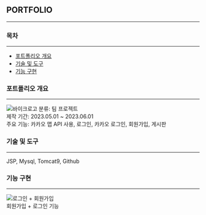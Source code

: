 ## PORTFOLIO
***
### 목차
***
- [포트폴리오 개요](https://github.com/kkameoo/bikeproject#포트폴리오-개요)
- [기술 및 도구](https://github.com/kkameoo/bikeproject#기술-및-도구)    
- [기능 구현](https://github.com/kkameoo/bikeproject#기능-구현)
### 포트폴리오 개요
***
![바이크로고](https://github.com/kkameoo/cocktailproject/assets/116774845/dd39e496-cd08-472b-a04c-35b0416a7432)
분류: 팀 프로젝트  
제작 기간: 2023.05.01 ~ 2023.06.01  
주요 기능: 카카오 맵 API 사용, 로그인, 카카오 로그인, 회원가입, 게시판  

### 기술 및 도구
***
JSP, Mysql, Tomcat9, Github      


### 기능 구현
***
![로그인 + 회원가입](https://github.com/kkameoo/cocktailproject/assets/116774845/f785c528-a0db-4e40-a29c-9f09a100703e)  
회원가입 + 로그인 기능

